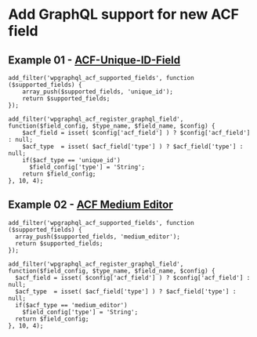 # Add GraphQL support for new ACF field

## Example 01 - [ACF-Unique-ID-Field](https://github.com/philipnewcomer/ACF-Unique-ID-Field)

```
add_filter('wpgraphql_acf_supported_fields', function ($supported_fields) {
	array_push($supported_fields, 'unique_id');
	return $supported_fields;
});

add_filter('wpgraphql_acf_register_graphql_field', function($field_config, $type_name, $field_name, $config) {
	$acf_field = isset( $config['acf_field'] ) ? $config['acf_field'] : null;
	$acf_type  = isset( $acf_field['type'] ) ? $acf_field['type'] : null;
	if($acf_type == 'unique_id')
	  $field_config['type'] = 'String';
	return $field_config;
}, 10, 4);
```



## Example 02 - [ACF Medium Editor](https://github.com/Hube2/acf-medium-editor/)

```
add_filter('wpgraphql_acf_supported_fields', function ($supported_fields) {
  array_push($supported_fields, 'medium_editor');
  return $supported_fields;
});

add_filter('wpgraphql_acf_register_graphql_field', function($field_config, $type_name, $field_name, $config) {
  $acf_field = isset( $config['acf_field'] ) ? $config['acf_field'] : null;
  $acf_type  = isset( $acf_field['type'] ) ? $acf_field['type'] : null;
  if($acf_type == 'medium_editor')
    $field_config['type'] = 'String';
  return $field_config;
}, 10, 4);
```
